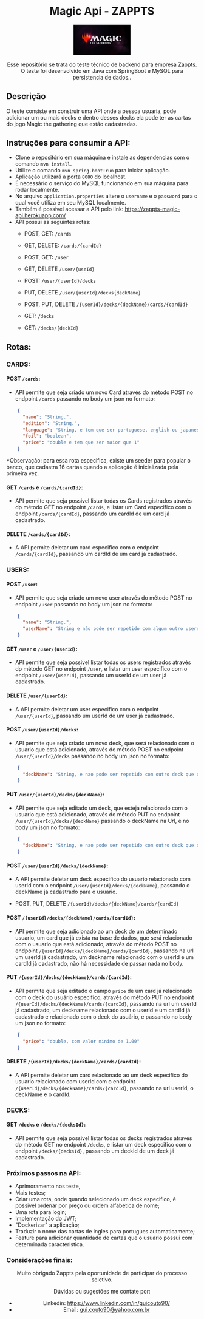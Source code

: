 <div align="center">

# Magic Api - ZAPPTS

<img src="./magic.jpg" width="150px">

Esse repositório se trata do teste técnico de backend para empresa [Zappts](https://www.zappts.com.br/).
O teste foi desenvolvido em Java com SpringBoot e MySQL para persistencia de dados..

</div>

## Descrição
O teste consiste em construir uma API onde a pessoa usuaria, pode adicionar um ou mais decks e dentro desses decks ela pode ter as cartas do jogo Magic the gathering que estão cadastradas.

## Instruções para consumir a API:

- Clone o repositório em sua máquina e instale as dependencias com o comando `mvn install`.
- Utilize o comando `mvn spring-boot:run` para iniciar aplicação.
- Aplicação utilizará a porta `8080` do localhost.
- É necessário o serviço do MySQL funcionando em sua máquina para rodar localmente.
- No arquivo `application.properties` altere o `username` e o `password` para o qual você utiliza em seu MySQL localmente.
- Também é possivel acessar a API pelo link: https://zappts-magic-api.herokuapp.com/ 
- API possui as seguintes rotas:
    - POST, GET: `/cards`
    - GET, DELETE: `/cards/{cardId}`
    
    - POST, GET: `/user`
    - GET, DELETE `/user/{useId}`
    - POST: `/user/{userId}/decks`
    - PUT, DELETE `/user/{userId}/decks{deckName}`
    - POST, PUT, DELETE `/{userId}/decks/{deckName}/cards/{cardId}`

    - GET: `/decks`
    - GET: `/decks/{deckId}` 

## Rotas:

### CARDS:

#### POST `/cards`:
- API permite que seja criado um novo Card através do método POST no endpoint `/cards` passando no body um json no formato:
```json
    {
      "name": "String.",
      "edition": "String.",
      "language": "String, e tem que ser portuguese, english ou japanese",
      "foil": "boolean",
      "price": "double e tem que ser maior que 1"
    }
```
*Observação: para essa rota especifica, existe um seeder para popular o banco, que cadastra 16 cartas quando a aplicação é inicializada pela primeira vez.

#### GET `/cards` e `/cards/{cardId}`:
- API permite que seja possivel listar todas os Cards registrados através dp método GET no endpoint `/cards`, e listar um Card especifico com o endpoint `/cards/{cardId}`, passando um cardId de um card já cadastrado.

#### DELETE `/cards/{cardId}`:
- A API permite deletar um card especifico com o endpoint `/cards/{cardId}`, passando um cardId de um card já cadastrado.


### USERS:

#### POST `/user`:
- API permite que seja criado um novo user através do método POST no endpoint `/user` passando no body um json no formato:
```json
    {
      "name": "String.",
      "userName": "String e não pode ser repetido com algum outro username ja cadastrado."
    }
```

#### GET `/user` e `/user/{userId}`:
- API permite que seja possivel listar todas os users registrados através dp método GET no endpoint `/user`, e listar um user especifico com o endpoint `/user/{userId}`, passando um userId de um user já cadastrado.

#### DELETE `/user/{userId}`:
- A API permite deletar um user especifico com o endpoint `/user/{userId}`, passando um userId de um user já cadastrado.

#### POST `/user/{userId}/decks`:
- API permite que seja criado um novo deck, que será relacionado com o usuario que está adicionado, através do método POST no endpoint `/user/{userId}/decks` passando no body um json no formato:
```json
    {
      "deckName": "String, e nao pode ser repetido com outro deck que o usuario tenha relacionado."
    }
```
#### PUT `/user/{userId}/decks/{deckName}`:
- API permite que seja editado um deck, que esteja relacionado com o usuario que está adicionado, através do método PUT no endpoint `/user/{userId}/decks/{deckName}` passando o deckName na Url, e no body um json no formato:
```json
    {
      "deckName": "String, e nao pode ser repetido com outro deck que o usuario tenha relacionado."
    }
```

#### POST `/user/{userId}/decks/{deckName}`:
- A API permite deletar um deck especifico do usuario relacionado com userId com o endpoint `/user/{userId}/decks/{deckName}`, passando o deckName já cadastrado para o usuario.


- POST, PUT, DELETE `/{userId}/decks/{deckName}/cards/{cardId}`

#### POST `/{userId}/decks/{deckName}/cards/{cardId}`:
- API permite que seja adicionado ao um deck de um determinado usuario, um card que já exista na base de dados, que será relacionado com o usuario que está adicionado, através do método POST no endpoint `/{userId}/decks/{deckName}/cards/{cardId}`, passando na url um userId já cadastrado, um deckname relacionado com o userId e um cardId já cadastrado, não há necessidade de passar nada no body.

#### PUT `/{userId}/decks/{deckName}/cards/{cardId}`:
- API permite que seja editado o campo `price` de um card já relacionado com o deck do usuário especifico, através do método PUT no endpoint `/{userId}/decks/{deckName}/cards/{cardId}`, passando na url um userId já cadastrado, um deckname relacionado com o userId e um cardId já cadastrado e relacionado com o deck do usuário, e passando no body um json no formato:
```json
    {
      "price": "double, com valor minimo de 1.00"
    }
```

#### DELETE `/{userId}/decks/{deckName}/cards/{cardId}`:
- A API permite deletar um card relacionado ao um deck especifico do usuario relacionado com userId com o endpoint `/{userId}/decks/{deckName}/cards/{cardId}`, passando na url userId, o deckName e o cardId.

### DECKS:

#### GET `/decks` e `/decks/{decksId}`:
- API permite que seja possivel listar todas os decks registrados através dp método GET no endpoint `/decks`, e listar um deck especifico com o endpoint `/decks/{decksId}`, passando um deckId de um deck já cadastrado.

### Próximos passos na API:
- Aprimoramento nos teste,
- Mais testes;
- Criar uma rota, onde quando selecionado um deck especifico, é possivel ordenar por preço ou ordem alfabetica de nome;
- Uma rota para login;
- Implementação do JWT;
- "Dockerizar" a aplicação;
- Traduzir o nome das cartas de ingles para portugues automaticamente;
- Feature para adicionar quantidade de cartas que o usuario possui com determinada caracteristica.

### Considerações finais:
<div align="center">

  Muito obrigado Zappts pela oportunidade de participar do processo seletivo.

  Dúvidas ou sugestões me contate por:
  - Linkedin: https://www.linkedin.com/in/guicouto90/
  - Email: gui.couto90@yahoo.com.br
    
</div>